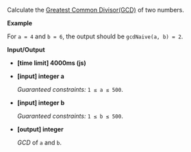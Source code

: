 ﻿Calculate the [Greatest Common Divisor(GCD)](keyword://greatest-common-divisor) of two numbers.

**Example**

For `a = 4` and `b = 6`, the output should be
`gcdNaive(a, b) = 2`.

**Input/Output**

*   **[time limit] 4000ms (js)**

*   **[input] integer a**

    _Guaranteed constraints:_
    `1 ≤ a ≤ 500`.

*   **[input] integer b**

    _Guaranteed constraints:_
    `1 ≤ b ≤ 500`.

*   **[output] integer**

    _GCD_ of `a` and `b`.
